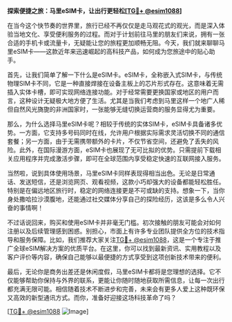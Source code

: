 **探索便捷之旅：马里eSIM卡，让出行更轻松[[TG💪+ @esim1088](https://t.me/s/esim1088)]**

在当今这个快节奏的世界里，旅行已经不再仅仅是走马观花式的观光，而是深入体验当地文化、享受便利服务的过程。而对于计划前往马里的朋友们来说，拥有一张合适的手机卡或流量卡，无疑能让您的旅程更加顺畅无阻。今天，我们就来聊聊马里eSIM卡——这款近年来迅速崛起的高科技产品，如何成为您旅途中的贴心助手。

首先，让我们简单了解一下什么是eSIM卡。eSIM卡，全称嵌入式SIM卡，与传统物理SIM卡不同，它是一种直接焊接在设备主板上的芯片形式存在。这意味着无需插入实体卡槽，即可实现网络连接功能。对于经常需要更换国家或地区的用户而言，这种设计无疑极大地方便了生活。尤其是当我们考虑到马里这样一个地广人稀但自然风光旖旎的非洲国家时，一张能够无缝切换运营商的服务显得尤为重要。

那么，为什么选择马里eSIM卡呢？相较于传统的实体SIM卡，eSIM卡具备诸多优势。一方面，它支持多号码同时在线，允许用户根据实际需求灵活切换不同的通信套餐；另一方面，由于无需携带额外的卡片，不仅节省空间，还避免了丢失的风险。此外，在国际漫游方面，eSIM卡也展现了无可比拟的优势。只需提前下载相关应用程序并完成激活步骤，即可在全球范围内享受稳定快速的互联网接入服务。

当然啦，说到具体使用场景，马里eSIM卡同样表现得相当出色。无论是日常通话、发送短信，还是浏览网页、观看视频，这款小巧却强大的设备都能轻松胜任。特别是在偏远地区旅行时，稳定的网络连接更是不可或缺的支持。想象一下，当你身处撒哈拉沙漠腹地，还能通过社交媒体分享自己的探险经历，这该是多么令人兴奋的事情啊！

不过话说回来，购买和使用eSIM卡并非毫无门槛。初次接触的朋友可能会对如何注册以及后续管理感到困惑。别担心，市面上有许多专业团队提供全方位的技术指导和服务保障。比如，我们推荐大家关注[TG💪+ @esim1088](https://t.me/s/esim1088)，这是一个专注于推广全球eSIM解决方案的优质平台。在这里，你可以找到最新资讯、实用教程以及客户评价等内容，确保自己能够以最便捷的方式享受到这项创新技术带来的便利。

最后，无论你是商务出差还是休闲度假，马里eSIM卡都将是您理想的选择。它不仅能够帮助你保持与外界的联系，更能让你随时随地获取所需信息，让每一次出行都充满无限可能。相信随着技术不断进步和完善，未来会有更多人爱上这种既环保又高效的新型通讯方式。而你，准备好迎接这场科技革命了吗？

[[TG💪+ @esim1088](https://t.me/s/esim1088) ![Image](https://i.postimg.cc/4NQfJmqS/Snipaste-2025-05-13-00-14-12.png)]
